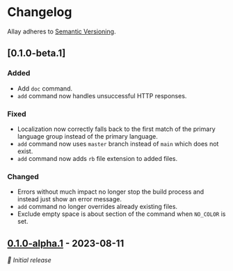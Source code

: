 # Changelog

Allay adheres to [Semantic Versioning](https://semver.org/).

## [0.1.0-beta.1]

### Added

- Add `doc` command.
- `add` command now handles unsuccessful HTTP responses.

### Fixed

- Localization now correctly falls back to the first match of the primary language
  group instead of the primary language.
- `add` command now uses `master` branch instead of `main` which does not exist.
- `add` command now adds `rb` file extension to added files.


### Changed

- Errors without much impact no longer stop the build process and instead just show
  an error message.
- `add` command no longer overrides already existing files.
- Exclude empty space is about section of the command when `NO_COLOR` is set.


## [0.1.0-alpha.1] - 2023-08-11

_🍰 Initial release_


[unreleased]: https://github.com/allay-mc/allay/compare/v0.1.0-alpha.1...HEAD
[0.1.0-alpha.1]: https://github.com/allay-mc/allay/releases/v0.1.0-alpha.1
